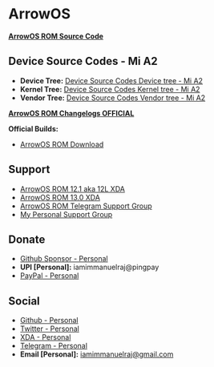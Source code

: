 # ArrowOS

**[ArrowOS ROM Source Code](https://github.com/ArrowOS)**

## Device Source Codes - Mi A2

- **Device Tree:** [Device Source Codes Device tree - Mi A2](https://github.com/ArrowOS-Devices/android_device_xiaomi_jasmine_sprout)
- **Kernel Tree:** [Device Source Codes Kernel tree - Mi A2](https://github.com/ArrowOS-Devices/android_kernel_xiaomi_jasmine_sprout)
- **Vendor Tree:** [Device Source Codes Vendor tree - Mi A2](https://github.com/ArrowOS-Devices/android_vendor_xiaomi_jasmine_sprout)

**[ArrowOS ROM Changelogs OFFICIAL](https://arrowos.net/download/jasmine_sprout)**

**Official Builds:**

- [ArrowOS ROM Download](https://arrowos.net/download/jasmine_sprout)

## Support

- [ArrowOS ROM 12.1 aka 12L XDA](https://forum.xda-developers.com/t/12-1-s-official-arrow-os-xiaomi-mi-a2-jasmine_sprout-22-04-2022.4435233/)
- [ArrowOS ROM 13.0 XDA](https://forum.xda-developers.com/t/13-t-official-arrow-os-xiaomi-mi-a2-jasmine_sprout.4485215/)
- [ArrowOS ROM Telegram Support Group](https://t.me/ArrowOSChat)
- [My Personal Support Group](https://t.me/immanuelsfoundation)

## Donate

- [Github Sponsor - Personal](https://github.com/sponsors/iamimmanuelraj/)
- **UPI [Personal]:** iamimmanuelraj@pingpay
- [PayPal - Personal](https://paypal.me/iamimmanuelraj?country.x=IN&locale.x=en_GB)

## Social

- [Github - Personal](https://github.com/iamimmanuelraj)
- [Twitter - Personal](https://twitter.com/iamimmanuelraj)
- [XDA - Personal](https://forum.xda-developers.com/m/immanuel-raj.9376270/)
- [Telegram - Personal](https://t.me/iamimmanuelraj)
- **Email [Personal]:** [iamimmanuelraj@gmail.com](mailto:iamimmanuelraj@gmail.com)